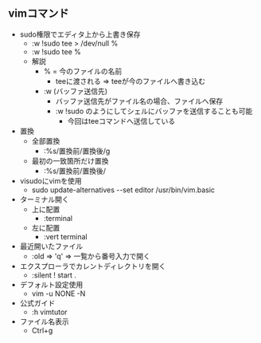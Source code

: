 ## vimコマンド

* sudo権限でエディタ上から上書き保存
    * :w !sudo tee > /dev/null %
    * :w !sudo tee %
    * 解説
        * % = 今のファイルの名前
            * teeに渡される => teeが今のファイルへ書き込む
        * :w (バッファ送信先)
            * バッファ送信先がファイル名の場合、ファイルへ保存
            * :w !sudo のようにしてシェルにバッファを送信することも可能
                * 今回はteeコマンドへ送信している
* 置換
  * 全部置換
    * :%s/置換前/置換後/g
  * 最初の一致箇所だけ置換
    * :%s/置換前/置換後/
* visudoにvimを使用
  * sudo update-alternatives --set editor /usr/bin/vim.basic
* ターミナル開く
  * 上に配置
    * :terminal
  * 左に配置
    * :vert terminal
* 最近開いたファイル
  * :old => 'q' => 一覧から番号入力で開く
* エクスプローラでカレントディレクトリを開く
  * :silent ! start .
* デフォルト設定使用
  * vim -u NONE -N
* 公式ガイド
  * :h vimtutor
* ファイル名表示
  * Ctrl+g